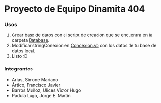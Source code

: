# Proyecto de Equipo Dinamita 404

### Usos

1. Crear base de datos con el script de creacion que se encuentra en la carpeta [Database](https://github.com/padulajorge/dev_coder_2/blob/master/Database/DbScript.sql).
2. Modificar stringConexion en [Concexion.vb](https://github.com/padulajorge/dev_coder_2/blob/master/dev_coder_2/Conexion.vb) con los datos de tu base de datos local.
3. Listo :D

### Integrantes

* Arias, Simone Mariano
* Ártico, Francisco Javier
* Barros Muñoz, Ulices Víctor Hugo
* Padula Lugo, Jorge E. Martin
